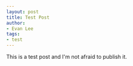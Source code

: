 ```yaml
---
layout: post
title: Test Post
author:
- Evan Lee
tags:
- test
---
```

This is a test post and I'm not afraid to publish it.